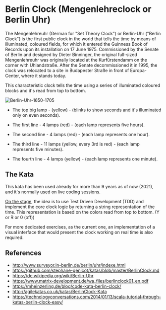 # Berlin Clock (**Mengenlehreclock** or **Berlin Uhr**)

The Mengenlehreuhr (German for "Set Theory Clock") or Berlin-Uhr ("Berlin Clock") is the first public clock in the world that tells the time by means of illuminated, coloured fields, for which it entered the Guinness Book of Records upon its installation on 17 June 1975. Commissioned by the Senate of Berlin and designed by Dieter Binninger, the original full-sized Mengenlehreuhr was originally located at the Kurfürstendamm on the corner with Uhlandstraße. After the Senate decommissioned it in 1995, the clock was relocated to a site in Budapester Straße in front of Europa-Center, where it stands today.

This characteristic clock tells the time using a series of illuminated coloured blocks and it's read from top to bottom.

![Berlin-Uhr-1650-1705](https://user-images.githubusercontent.com/80991609/111852161-3f58c480-8916-11eb-9de0-2d0704ce2285.gif)

- The top big lamp - (yellow) - (blinks to show seconds and it's illuminated only on even seconds).

- The first line - 4 lamps (red) - (each lamp represents five hours).

- The second line - 4 lamps (red) - (each lamp represents one hour).

- The third line - 11 lamps (yellow, every 3rd is red) - (each lamp represents five minutes).

- The fourth line - 4 lamps (yellow) - (each lamp represents one minute).

## The Kata

This kata has been used already for more than 9 years as of now (2021), and it's normally used on live coding sessions.

[On the stage](https://youtu.be/9jGH-rKKlIY), the idea is to use Test Driven Development (TDD) and implement the core clock logic by returning a string representation of the time.
This representation is based on the colors read from top to bottom. (Y or R or 0 (off))

For more dedicated exercises, as the current one, an implementation of a visual interface that would present the clock working on real time is also required.

## References

- http://www.surveyor.in-berlin.de/berlin/uhr/indexe.html
- https://github.com/stephane-genicot/katas/blob/master/BerlinClock.md
- https://de.wikipedia.org/wiki/Berlin-Uhr
- https://www.matrix-development.de/wa_files/berlinclock01_en.pdf
- https://mheinzerling.de/blog/code-kata-berlin-clock/
- http://agilekatas.co.uk/katas/BerlinClock-Kata
- https://technologyconversations.com/2014/01/13/scala-tutorial-through-katas-berlin-clock-easy/
